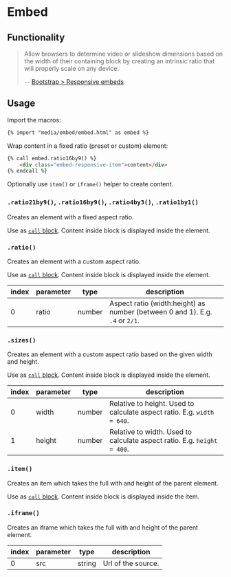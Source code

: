# Embed

## Functionality

> Allow browsers to determine video or slideshow dimensions based on the width of their containing block by creating an intrinsic ratio that will properly scale on any device.
>
> -- [Bootstrap > Responsive embeds](http://v4-alpha.getbootstrap.com/components/utilities/#responsive-embeds)

## Usage

Import the macros:

```html
{% import "media/embed/embed.html" as embed %}
```

Wrap content in a fixed ratio (preset or custom) element:

```html
{% call embed.ratio16by9() %}
    <div class="embed-responsive-item">content</div>
{% endcall %}
```

Optionally use `item()` or `iframe()` helper to create content.

### `.ratio21by9()`, `.ratio16by9()`, `.ratio4by3()`, `.ratio1by1()`

Creates an element with a fixed aspect ratio.

Use as [`call` block](http://mozilla.github.io/nunjucks/templating.html#call).
Content inside block is displayed inside the element.

### `.ratio()`

Creates an element with a custom aspect ratio.

Use as [`call` block](http://mozilla.github.io/nunjucks/templating.html#call).
Content inside block is displayed inside the element.

index | parameter | type | description
--- | --- | --- | ---
0 | ratio | number | Aspect ratio (width:height) as number (between 0 and 1). E.g. `.4` or `2/1`.

### `.sizes()`

Creates an element with a custom aspect ratio based on the given width and height.

Use as [`call` block](http://mozilla.github.io/nunjucks/templating.html#call).
Content inside block is displayed inside the element.

index | parameter | type | description
--- | --- | --- | ---
0 | width | number | Relative to height. Used to calculate aspect ratio. E.g. `width = 640`.
1 | height | number | Relative to width. Used to calculate aspect ratio. E.g. `height = 400`.

### `.item()`

Creates an item which takes the full with and height of the parent element.

Use as [`call` block](http://mozilla.github.io/nunjucks/templating.html#call).
Content inside block is displayed inside the item.

### `.iframe()`

Creates an iframe which takes the full with and height of the parent element.

index | parameter | type | description
--- | --- | --- | ---
0 | src | string | Url of the source.